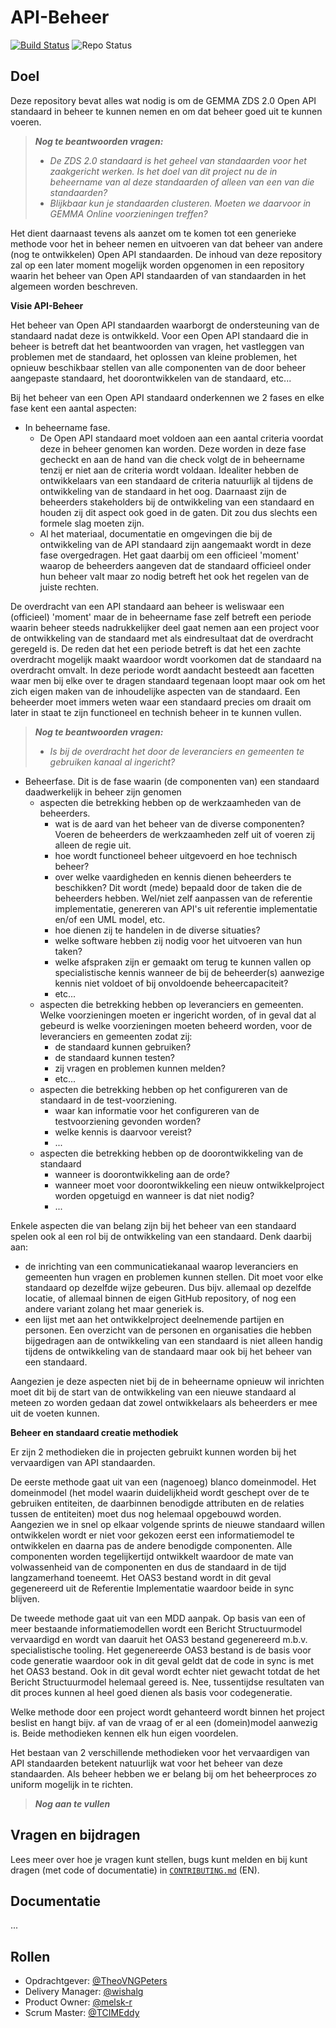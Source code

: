 API-Beheer
=====
[![Build Status](https://jenkins.nlx.io/job/gemma-zaken-build-and-test/badge/icon?style=plastic)](https://jenkins.nlx.io/) ![Repo Status](https://img.shields.io/badge/status-concept-lightgrey.svg?style=plastic)

## Doel

Deze repository bevat alles wat nodig is om de GEMMA ZDS 2.0 Open API standaard in beheer te kunnen nemen en om dat beheer goed uit te kunnen voeren.

> _**Nog te beantwoorden vragen:**_
> - _De ZDS 2.0 standaard is het geheel van standaarden voor het zaakgericht werken. Is het doel van dit project nu de in beheername van al deze standaarden of alleen van een van die standaarden?_
> - _Blijkbaar kun je standaarden clusteren. Moeten we daarvoor in GEMMA Online voorzieningen treffen?_

Het dient daarnaast tevens als aanzet om te komen tot een generieke methode voor het in beheer nemen en uitvoeren van dat beheer van andere (nog te ontwikkelen) Open API standaarden.
De inhoud van deze repository zal op een later moment mogelijk worden opgenomen in een repository waarin het beheer van Open API standaarden of van standaarden in het algemeen worden beschreven.

**Visie API-Beheer** 

Het beheer van Open API standaarden waarborgt de ondersteuning van de standaard nadat deze is ontwikkeld.
Voor een Open API standaard die in beheer is betreft dat het beantwoorden van vragen, het vastleggen van problemen met de standaard, het oplossen van kleine problemen, het opnieuw beschikbaar stellen van alle componenten van de door beheer aangepaste standaard, het doorontwikkelen van de standaard, etc... 

Bij het beheer van een Open API standaard onderkennen we 2 fases en elke fase kent een aantal aspecten:
* In beheername fase.
  + De Open API standaard moet voldoen aan een aantal criteria voordat deze in beheer genomen kan worden.
    Deze worden in deze fase gecheckt en aan de hand van die check volgt de in beheername tenzij er niet aan de
    criteria wordt voldaan. Idealiter hebben de ontwikkelaars van een standaard de criteria natuurlijk al tijdens de
    ontwikkeling van de standaard in het oog. Daarnaast zijn de beheerders stakeholders bij de ontwikkeling van een standaard 
    en houden zij dit aspect ook goed in de gaten. Dit zou dus slechts een formele slag moeten zijn.
  + Al het materiaal, documentatie en omgevingen die bij de ontwikkeling van de API standaard zijn aangemaakt wordt in deze fase overgedragen. Het gaat daarbij om een officieel 'moment' waarop de beheerders aangeven dat de standaard officieel onder hun beheer valt maar zo nodig betreft het ook het regelen van de juiste rechten.
  
De overdracht van een API standaard aan beheer is weliswaar een (officieel) 'moment' maar de in beheername fase zelf betreft een periode waarin beheer steeds nadrukkelijker deel gaat nemen aan een project voor de ontwikkeling van de standaard met als eindresultaat dat de overdracht geregeld is. De reden dat het een periode betreft is dat het een zachte overdracht mogelijk maakt waardoor wordt voorkomen dat de standaard na overdracht omvalt. In deze periode wordt aandacht besteedt aan facetten waar men bij elke over te dragen standaard tegenaan loopt maar ook om het zich eigen maken van de inhoudelijke aspecten van de standaard. Een beheerder moet immers weten waar een standaard precies om draait om later in staat te zijn functioneel en technish beheer in te kunnen vullen. 

>   _**Nog te beantwoorden vragen:**_ 
>  - _Is bij de overdracht het door de leveranciers en gemeenten te gebruiken kanaal al ingericht?_

* Beheerfase.
  Dit is de fase waarin (de componenten van) een standaard daadwerkelijk in beheer zijn genomen
  - aspecten die betrekking hebben op de werkzaamheden van de beheerders.
    + wat is de aard van het beheer van de diverse componenten? Voeren de beheerders de werkzaamheden zelf uit of voeren zij alleen de regie uit.
    + hoe wordt functioneel beheer uitgevoerd en hoe technisch beheer?
    + over welke vaardigheden en kennis dienen beheerders te beschikken? 
    Dit wordt (mede) bepaald door de taken die de beheerders hebben. Wel/niet zelf aanpassen van de referentie implementatie, genereren van API's uit referentie implementatie en/of een UML model, etc.
    + hoe dienen zij te handelen in de diverse situaties?
    + welke software hebben zij nodig voor het uitvoeren van hun taken?
    + welke afspraken zijn er gemaakt om terug te kunnen vallen op specialistische kennis wanneer de bij de beheerder(s) aanwezige 
      kennis niet voldoet of bij onvoldoende beheercapaciteit?
    + etc...
  - aspecten die betrekking hebben op leveranciers en gemeenten.
    Welke voorzieningen moeten er ingericht worden, of in geval dat al gebeurd is welke voorzieningen moeten
    beheerd worden, voor de leveranciers en gemeenten zodat zij:
    + de standaard kunnen gebruiken?
    + de standaard kunnen testen? 
    + zij vragen en problemen kunnen melden?
    + etc...
  - aspecten die betrekking hebben op het configureren van de standaard in de test-voorziening.
    + waar kan informatie voor het configureren van de testvoorziening gevonden worden?
    + welke kennis is daarvoor vereist?
    + ...
  - aspecten die betrekking hebben op de doorontwikkeling van de standaard
    + wanneer is doorontwikkeling aan de orde?
    + wanneer moet voor doorontwikkeling een nieuw ontwikkelproject worden opgetuigd en wanneer is dat niet nodig?
    + ... 
    
Enkele aspecten die van belang zijn bij het beheer van een standaard spelen ook al een rol bij de ontwikkeling van een standaard.
Denk daarbij aan:
* de inrichting van een communicatiekanaal waarop leveranciers en gemeenten hun vragen en problemen kunnen stellen.
Dit moet voor elke standaard op dezelfde wijze gebeuren. Dus bijv. allemaal op dezelfde locatie, of allemaal binnen de eigen GitHub repository, of nog een andere variant zolang het maar generiek is.
* een lijst met aan het ontwikkelproject deelnemende partijen en personen.
Een overzicht van de personen en organisaties die hebben bijgedragen aan de ontwikkeling van een standaard is niet alleen handig tijdens de ontwikkeling van de standaard maar ook bij het beheer van een standaard.

Aangezien je deze aspecten niet bij de in beheername opnieuw wil inrichten moet dit bij de start van de ontwikkeling van een nieuwe standaard al meteen zo worden gedaan dat zowel ontwikkelaars als beheerders er mee uit de voeten kunnen.

**Beheer en standaard creatie methodiek**

Er zijn 2 methodieken die in projecten gebruikt kunnen worden bij het vervaardigen van API standaarden.

De eerste methode gaat uit van een (nagenoeg) blanco domeinmodel. Het domeinmodel (het model waarin duidelijkheid wordt geschept over de te gebruiken entiteiten, de daarbinnen benodigde attributen en de relaties tussen de entiteiten) moet dus nog helemaal opgebouwd worden.
Aangezien we in snel op elkaar volgende sprints de nieuwe standaard willen ontwikkelen wordt er niet voor gekozen eerst een informatiemodel te ontwikkelen en daarna pas de andere benodigde componenten. Alle componenten worden tegelijkertijd ontwikkelt waardoor de mate van volwassenheid van de componenten en dus de standaard in de tijd langzamerhand toeneemt. Het OAS3 bestand wordt in dit geval gegenereerd uit de Referentie Implementatie waardoor beide in sync blijven.

De tweede methode gaat uit van een MDD aanpak. Op basis van een of meer bestaande informatiemodellen wordt een Bericht Structuurmodel vervaardigd en wordt van daaruit het OAS3 bestand gegenereerd m.b.v. specialistische tooling. Het gegenereerde OAS3 bestand is de basis voor code generatie waardoor ook in dit geval geldt dat de code in sync is met het OAS3 bestand. Ook in dit geval wordt echter niet gewacht totdat de het Bericht Structuurmodel helemaal gereed is. Nee, tussentijdse resultaten van dit proces kunnen al heel goed dienen als basis voor codegeneratie.

Welke methode door een project wordt gehanteerd wordt binnen het project beslist en hangt bijv. af van de vraag of er al een (domein)model aanwezig is. Beide methodieken kennen elk hun eigen voordelen.

Het bestaan van 2 verschillende methodieken voor het vervaardigen van API standaarden betekent natuurlijk wat voor het beheer van deze standaarden. Als beheer hebben we er belang bij om het beheerproces zo uniform mogelijk in te richten.

>   _**Nog aan te vullen**_ 

## Vragen en bijdragen
Lees meer over hoe je vragen kunt stellen, bugs kunt melden en bij kunt dragen (met code of documentatie) in [`CONTRIBUTING.md`](CONTRIBUTING.md) (EN).

## Documentatie
...

## Rollen

- Opdrachtgever: [@TheoVNGPeters](https://github.com/TheoVNGPeters)
- Delivery Manager: [@wishalg](https://github.com/wishalg)
- Product Owner: [@melsk-r](https://github.com/melsk-r)
- Scrum Master:  [@TCIMEddy](https://github.com/TCIMEddy)

